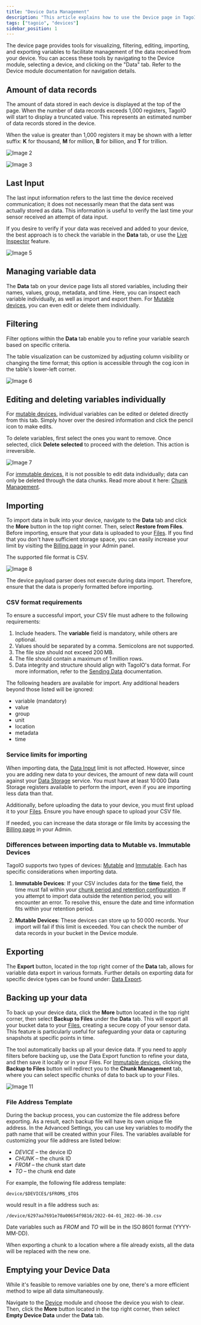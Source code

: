 ```yaml
---
title: "Device Data Management"
description: "This article explains how to use the Device page in TagoIO to visualize, filter, edit, import, and export device variables, and describes how the platform displays the amount of stored data for a device."
tags: ["tagoio", "devices"]
sidebar_position: 1
---
```

The device page provides tools for visualizing, filtering, editing, importing, and exporting variables to facilitate management of the data received from your device. You can access these tools by navigating to the Device module, selecting a device, and clicking on the "Data" tab. Refer to the Device module documentation for navigation details.

<!-- Image placeholder removed for build -->

## Amount of data records

The amount of data stored in each device is displayed at the top of the page. When the number of data records exceeds 1,000 registers, TagoIO will start to display a truncated value. This represents an estimated number of data records stored in the device.

When the value is greater than 1,000 registers it may be shown with a letter suffix: **K** for thousand, **M** for million, **B** for billion, and **T** for trillion.

![Image 2](/docs_imagem/tagoio/external-549c623a.png)

![Image 3](/docs_imagem/tagoio/external-525092fc.png)

## Last Input

The last input information refers to the last time the device received communication; it does not necessarily mean that the data sent was actually stored as data. This information is useful to verify the last time your sensor received an attempt of data input.

If you desire to verify if your data was received and added to your device, the best approach is to check the variable in the **Data** tab, or use the [Live Inspector](/tagoio/devices/live-inspector.md) feature.

![Image 5](/docs_imagem/tagoio/external-474cf6ac.png)

## Managing variable data

The **Data** tab on your device page lists all stored variables, including their names, values, group, metadata, and time. Here, you can inspect each variable individually, as well as import and export them. For [Mutable devices](/docs/tagoio/devices/), you can even edit or delete them individually.

## Filtering

Filter options within the **Data** tab enable you to refine your variable search based on specific criteria.

The table visualization can be customized by adjusting column visibility or changing the time format; this option is accessible through the cog icon in the table's lower-left corner.

![Image 6](/docs_imagem/tagoio/external-e4612149.png)

## Editing and deleting variables individually

For [mutable devices](/docs/tagoio/devices/), individual variables can be edited or deleted directly from this tab. Simply hover over the desired information and click the pencil icon to make edits.

To delete variables, first select the ones you want to remove. Once selected, click **Delete selected** to proceed with the deletion. This action is irreversible.

![Image 7](/docs_imagem/tagoio/external-39e17ef8.png)

For [immutable devices](/docs/tagoio/devices/), it is not possible to edit data individually; data can only be deleted through the data chunks. Read more about it here: [Chunk Management](/tagoio/devices/data-management/chunk-management.md).

## Importing

To import data in bulk into your device, navigate to the **Data** tab and click the **More** button in the top right corner. Then, select **Restore from Files**. Before importing, ensure that your data is uploaded to your [Files](/docs/tagoio/files/). If you find that you don't have sufficient storage space, you can easily increase your limit by visiting the [Billing page](https://admin.tago.io/account/billing) in your Admin panel.

The supported file format is CSV.

![Image 8](/docs_imagem/tagoio/external-e4940a38.png)

The device payload parser does not execute during data import. Therefore, ensure that the data is properly formatted before importing.

### CSV format requirements

To ensure a successful import, your CSV file must adhere to the following requirements:

1. Include headers. The **variable** field is mandatory, while others are optional.
2. Values should be separated by a comma. Semicolons are not supported.
3. The file size should not exceed 200 MB.
4. The file should contain a maximum of 1 million rows.
5. Data integrity and structure should align with TagoIO's data format. For more information, refer to the [Sending Data](/tagoio/devices/sending-data.md) documentation.

The following headers are available for import. Any additional headers beyond those listed will be ignored:

- variable (mandatory)
- value
- group
- unit
- location
- metadata
- time

### Service limits for importing

When importing data, the [Data Input](/tagoio/profiles/services/data-input-service.md) limit is not affected. However, since you are adding new data to your devices, the amount of new data will count against your [Data Storage](/tagoio/profiles/services/data-records.md) service. You must have at least 10 000 Data Storage registers available to perform the import, even if you are importing less data than that.

Additionally, before uploading the data to your device, you must first upload it to your [Files](/docs/tagoio/files). Ensure you have enough space to upload your CSV file.

If needed, you can increase the data storage or file limits by accessing the [Billing page](https://admin.tago.io/account/billing) in your Admin.

### Differences between importing data to Mutable vs. Immutable Devices

TagoIO supports two types of devices: [Mutable](/docs/tagoio/devices/) and [Immutable](/docs/tagoio/devices/). Each has specific considerations when importing data.

1. **Immutable Devices**: If your CSV includes data for the **time** field, the time must fall within your [chunk period and retention configuration](/tagoio/devices/data-management/data-retention-feature.md). If you attempt to import data outside the retention period, you will encounter an error. To resolve this, ensure the date and time information fits within your retention period.

2. **Mutable Devices**: These devices can store up to 50 000 records. Your import will fail if this limit is exceeded. You can check the number of data records in your bucket in the Device module.

## Exporting

The **Export** button, located in the top right corner of the **Data** tab, allows for variable data export in various formats. Further details on exporting data for specific device types can be found under: [Data Export](/tagoio/devices/data-management/data-export.md).

## Backing up your data

To back up your device data, click the **More** button located in the top right corner, then select **Backup to Files** under the **Data** tab. This will export all your bucket data to your [Files](/docs/tagoio/files), creating a secure copy of your sensor data. This feature is particularly useful for safeguarding your data or capturing snapshots at specific points in time.

The tool automatically backs up all your device data. If you need to apply filters before backing up, use the Data Export function to refine your data, and then save it locally or in your Files. For [Immutable devices](/docs/tagoio/devices/), clicking the **Backup to Files** button will redirect you to the **Chunk Management** tab, where you can select specific chunks of data to back up to your Files.

![Image 11](/docs_imagem/tagoio/external-df29aa3f.png)

### File Address Template

During the backup process, you can customize the file address before exporting. As a result, each backup file will have its own unique file address. In the Advanced Settings, you can use key variables to modify the path name that will be created within your Files. The variables available for customizing your file address are listed below:

- $DEVICE$ – the device ID
- $CHUNK$ – the chunk ID
- $FROM$ – the chunk start date
- $TO$ – the chunk end date

For example, the following file address template:

```
device/$DEVICE$/$FROM$_$TO$
```

would result in a file address such as:

```
/device/6297aa7691e70a00654f9816/2022-04-01_2022-06-30.csv
```

Date variables such as $FROM$ and $TO$ will be in the ISO 8601 format (YYYY-MM-DD).


When exporting a chunk to a location where a file already exists, all the data will be replaced with the new one.

## Emptying your Device Data

While it's feasible to remove variables one by one, there's a more efficient method to wipe all data simultaneously.

Navigate to the [Device](https://admin.tago.io/devices) module and choose the device you wish to clear. Then, click the **More** button located in the top right corner, then select **Empty Device Data** under the **Data** tab.